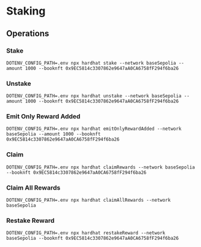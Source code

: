 # Staking

## Operations

### Stake

```
DOTENV_CONFIG_PATH=.env npx hardhat stake --network baseSepolia --amount 1000 --booknft 0x9EC5814c3307862e9647aA0CA6758fF294f6ba26
```

### Unstake

```
DOTENV_CONFIG_PATH=.env npx hardhat unstake --network baseSepolia --amount 1000 --booknft 0x9EC5814c3307862e9647aA0CA6758fF294f6ba26
```

### Emit Only Reward Added

```
DOTENV_CONFIG_PATH=.env npx hardhat emitOnlyRewardAdded --network baseSepolia --amount 1000 --booknft 0x9EC5814c3307862e9647aA0CA6758fF294f6ba26
```

### Claim

```
DOTENV_CONFIG_PATH=.env npx hardhat claimRewards --network baseSepolia --booknft 0x9EC5814c3307862e9647aA0CA6758fF294f6ba26
```

### Claim All Rewards

```
DOTENV_CONFIG_PATH=.env npx hardhat claimAllRewards --network baseSepolia
```

### Restake Reward

```
DOTENV_CONFIG_PATH=.env npx hardhat restakeReward --network baseSepolia --booknft 0x9EC5814c3307862e9647aA0CA6758fF294f6ba26
```
